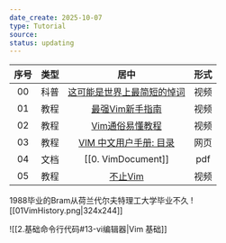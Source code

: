 ```yaml
---
date_create: 2025-10-07
type: Tutorial
source:
status: updating
---
```


| 序号  | 类型  |                                                                         居中                                                                         | 形式  |
| :-: | :-: | :------------------------------------------------------------------------------------------------------------------------------------------------: | :-: |
| 00  | 科普  | [这可能是世界上最简短的悼词](https://www.bilibili.com/video/BV1X8411i719/?spm_id_from=333.337.search-card.all.click&vd_source=aef73766b941d8e52cb9a97d24ea42a2) | 视频  |
| 01  | 教程  |                                             [最强Vim新手指南](https://www.bilibili.com/video/BV1UQ4y1z7q5/)                                              | 视频  |
| 02  | 教程  |                                           [Vim通俗易懂教程](https://zhuanlan.zhihu.com/p/1961387640831075280)                                            | 视频  |
| 03  | 教程  |                                      [VIM 中文用户手册: 目录](https://yianwillis.github.io/vimcdoc/doc/usr_toc.html)                                       | 网页  |
| 04  | 文档  |                                                                 [[0. VimDocument]]                                                                 | pdf |
| 05  | 教程  |                                                [不止Vim](https://www.bilibili.com/video/BV1ZGJdznE9b)                                                | 视频  |
1988毕业的Bram从荷兰代尔夫特理工大学毕业不久
![[01VimHistory.png|324x244]]





![[2.基础命令行代码#13-vi编辑器|Vim 基础]]











